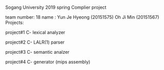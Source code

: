 Sogang University 2019 spring Complier project

team number:    18
name :          Yun Je Hyeong   (20151575) 
                Oh Ji Min       (20151567)
Projects:

project#1 
    C- lexical analyzer

project#2 
    C- LALR(1) parser

project#3 
    C- semantic analzer

project#4 
    C- generator (mips assembly)

